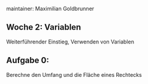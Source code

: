maintainer: Maximilian Goldbrunner

Woche 2: Variablen
--------------------
Weiterführender Einstieg, Verwenden von Variablen

Aufgabe 0:
---------------------
Berechne den Umfang und die Fläche eines Rechtecks
